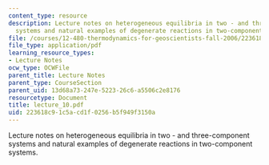 ```yaml
---
content_type: resource
description: Lecture notes on heterogeneous equilibria in two - and three-component
  systems and natural examples of degenerate reactions in two-component systems.
file: /courses/12-480-thermodynamics-for-geoscientists-fall-2006/223618c91c5acd1f0256b5f949f3150a_lecture_10.pdf
file_type: application/pdf
learning_resource_types:
- Lecture Notes
ocw_type: OCWFile
parent_title: Lecture Notes
parent_type: CourseSection
parent_uid: 13d68a73-247e-5223-26c6-a5506c2e8176
resourcetype: Document
title: lecture_10.pdf
uid: 223618c9-1c5a-cd1f-0256-b5f949f3150a
---
```

Lecture notes on heterogeneous equilibria in two - and three-component systems and natural examples of degenerate reactions in two-component systems.

